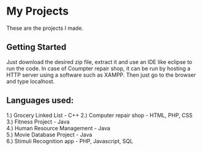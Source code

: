 # My Projects

These are the projects I made.

## Getting Started

Just download the desired zip file, extract it and use an IDE like eclipse to run the code. In case of Coumpter repair shop, it can be run by hosting a HTTP server using a software such as XAMPP. Then just go to the browser and type localhost.

## Languages used:

1.) Grocery Linked List - C++
2.) Computer repair shop - HTML, PHP, CSS  
3.) Fitness Project - Java  
4.) Human Resource Management - Java  
5.) Movie Database Project - Java  
6.) Stimuli Recognition app - PHP, Javascript, SQL
